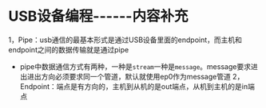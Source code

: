# USB设备编程------内容补充

1，Pipe：usb通信的最基本形式是通过USB设备里面的endpoint，而主机和endpoint之间的数据传输就是通过pipe

- pipe中数据通信方式有两种，一种是```stream```一种是`message`。message要求进出进出方向必须要求同一个管道，默认就使用ep0作为message管道
2，Endpoint：端点是有方向的，主机到从机的是out端点，从机到主机的是in端点

